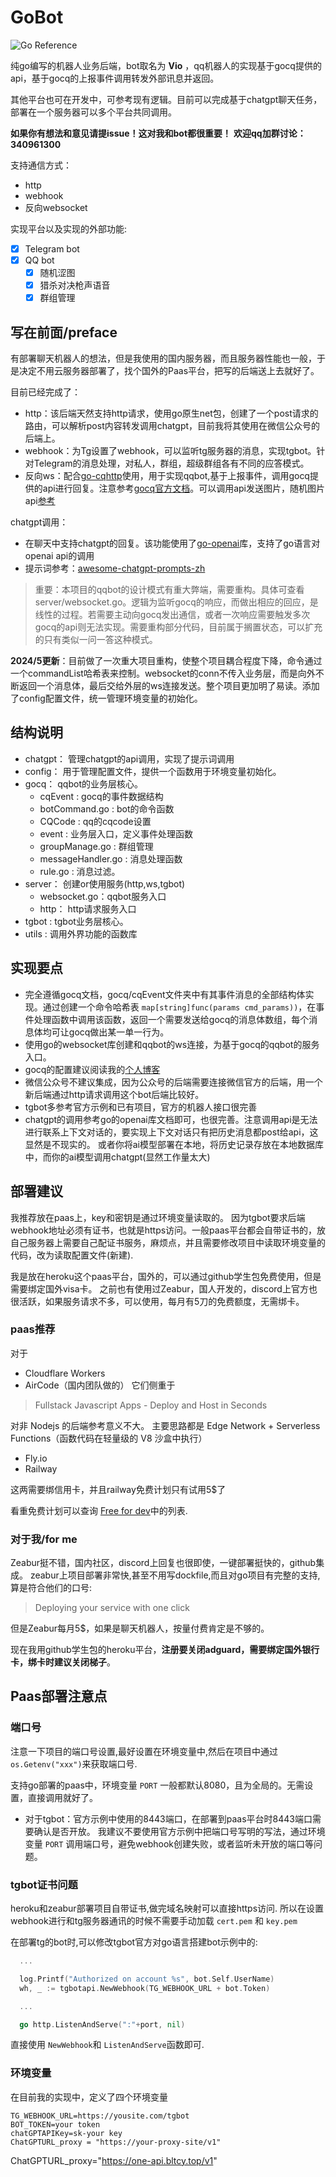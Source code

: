 # GoBot

![Go Reference](https://pkg.go.dev/badge/github.com/go-telegram-bot-api/telegram-bot-api/v5.svg)

纯go编写的机器人业务后端，bot取名为 **Vio** ，qq机器人的实现基于gocq提供的api，基于gocq的上报事件调用转发外部讯息并返回。

其他平台也可在开发中，可参考现有逻辑。目前可以完成基于chatgpt聊天任务，部署在一个服务器可以多个平台共同调用。

**如果你有想法和意见请提issue！这对我和bot都很重要！**
**欢迎qq加群讨论：340961300**

支持通信方式：

- http
- webhook
- 反向websocket

实现平台以及实现的外部功能:

- [X] Telegram bot
- [X] QQ bot
  - [x] 随机涩图
  - [x] 猎杀对决枪声语音
  - [x] 群组管理

## 写在前面/preface

有部署聊天机器人的想法，但是我使用的国内服务器，而且服务器性能也一般，于是决定不用云服务器部署了，找个国外的Paas平台，把写的后端送上去就好了。

目前已经完成了：

- http：该后端天然支持http请求，使用go原生net包，创建了一个post请求的路由，可以解析post内容转发调用chatgpt，目前我将其使用在微信公众号的后端上。
- webhook：为Tg设置了webhook，可以监听tg服务器的消息，实现tgbot。针对Telegram的消息处理，对私人，群组，超级群组各有不同的应答模式。
- 反向ws：配合[go-cqhttp](https://github.com/Mrs4s/go-cqhttp)使用，用于实现qqbot,基于上报事件，调用gocq提供的api进行回复。注意参考[gocq官方文档](https://docs.go-cqhttp.org/reference/#websocket)。可以调用api发送图片，随机图片api[参考](https://api.lolicon.app/setu/v2)

chatgpt调用：

- 在聊天中支持chatgpt的回复。该功能使用了[go-openai](https://github.com/sashabaranov/go-openai)库，支持了go语言对openai api的调用
- 提示词参考：[awesome-chatgpt-prompts-zh](https://github.com/PlexPt/awesome-chatgpt-prompts-zh/blob/main/prompts-zh.json)

 > 重要：本项目的qqbot的设计模式有重大弊端，需要重构。具体可查看server/websocket.go。逻辑为监听gocq的响应，而做出相应的回应，是线性的过程。若需要主动向gocq发出通信，或者一次响应需要触发多次gocq的api则无法实现。需要重构部分代码，目前属于搁置状态，可以扩充的只有类似一问一答这种模式。

**2024/5更新**：目前做了一次重大项目重构，使整个项目耦合程度下降，命令通过一个commandList哈希表来控制。websocket的conn不传入业务层，而是向外不断返回一个消息体，最后交给外层的ws连接发送。整个项目更加明了易读。添加了config配置文件，统一管理环境变量的初始化。

## 结构说明

- chatgpt： 管理chatgpt的api调用，实现了提示词调用
- config： 用于管理配置文件，提供一个函数用于环境变量初始化。
- gocq： qqbot的业务层核心。
  - cqEvent : gocq的事件数据结构
  - botCommand.go : bot的命令函数
  - CQCode : qq的cqcode设置
  - event : 业务层入口，定义事件处理函数
  - groupManage.go : 群组管理
  - messageHandler.go : 消息处理函数
  - rule.go : 消息过滤。
- server： 创建or使用服务(http,ws,tgbot)
  - websocket.go：qqbot服务入口
  - http： http请求服务入口
- tgbot : tgbot业务层核心。
- utils : 调用外界功能的函数库

## 实现要点

- 完全遵循gocq文档，gocq/cqEvent文件夹中有其事件消息的全部结构体实现。通过创建一个命令哈希表 `map[string]func(params cmd_params))`，在事件处理函数中调用该函数，返回一个需要发送给gocq的消息体数组，每个消息体均可让gocq做出某一单一行为。
- 使用go的websocket库创建和qqbot的ws连接，为基于gocq的qqbot的服务入口。
- gocq的配置建议阅读我的[个人博客](http://viogami.me/index.php/blog/144/)
- 微信公众号不建议集成，因为公众号的后端需要连接微信官方的后端，用一个新后端通过http请求调用这个bot后端比较好。
- tgbot多参考官方示例和已有项目，官方的机器人接口很完善
- chatgpt的调用参考go的openai库文档即可，也很完善。注意调用api是无法进行联系上下文对话的，要实现上下文对话只有把历史消息都post给api，这显然是不现实的。
或者你将ai模型部署在本地，将历史记录存放在本地数据库中，而你的ai模型调用chatgpt(显然工作量太大)

## 部署建议

我推荐放在paas上，key和密钥是通过环境变量读取的。
因为tgbot要求后端webhook地址必须有证书，也就是https访问。一般paas平台都会自带证书的，放自己服务器上需要自己配证书服务，麻烦点，并且需要修改项目中读取环境变量的代码，改为读取配置文件(新建).

我是放在heroku这个paas平台，国外的，可以通过github学生包免费使用，但是需要绑定国外visa卡。
之前也有使用过Zeabur，国人开发的，discord上官方也很活跃，如果服务请求不多，可以使用，每月有5刀的免费额度，无需绑卡。

### paas推荐

对于

- Cloudflare Workers
- AirCode（国内团队做的）
  它们侧重于

> Fullstack Javascript Apps - Deploy and Host in Seconds

对非 Nodejs 的后端参考意义不大。
主要思路都是 Edge Network + Serverless Functions（函数代码在轻量级的 V8 沙盒中执行）

- Fly.io
- Railway

 这两需要绑信用卡，并且railway免费计划只有试用5$了

 看重免费计划可以查询 [Free for dev](https://github.com/ripienaar/free-for-dev)中的列表.

### 对于我/for me

Zeabur挺不错，国内社区，discord上回复也很即使，一键部署挺快的，github集成。
zeabur上项目部署非常快,甚至不用写dockfile,而且对go项目有完整的支持,算是符合他们的口号:

> Deploying your service with one click

但是Zeabur每月5$，如果是聊天机器人，按量付费肯定是不够的。

现在我用github学生包的heroku平台，**注册要关闭adguard，需要绑定国外银行卡，绑卡时建议关闭梯子**。

## Paas部署注意点

### 端口号

注意一下项目的端口号设置,最好设置在环境变量中,然后在项目中通过 `os.Getenv("xxx")`来获取端口号.

支持go部署的paas中，环境变量 `PORT` 一般都默认8080，且为全局的。无需设置，直接调用就好了。

- 对于tgbot：官方示例中使用的8443端口，在部署到paas平台时8443端口需要确认是否开放。
  我建议不要使用官方示例中把端口号写明的写法，通过环境变量 `PORT` 调用端口号，避免webhook创建失败，或者监听未开放的端口等问题。

### tgbot证书问题

heroku和zeabur部署项目自带证书,做完域名映射可以直接https访问.
所以在设置webhook进行和tg服务器通讯的时候不需要手动加载 `cert.pem` 和 `key.pem`

在部署tg的bot时,可以修改tgbot官方对go语言搭建bot示例中的:

```go
  ...

  log.Printf("Authorized on account %s", bot.Self.UserName)
  wh, _ := tgbotapi.NewWebhook(TG_WEBHOOK_URL + bot.Token)

  ...

  go http.ListenAndServe(":"+port, nil)
```

直接使用 `NewWebhook`和 `ListenAndServe`函数即可.

### 环境变量

在目前我的实现中，定义了四个环境变量

```env
TG_WEBHOOK_URL=https://yousite.com/tgbot
BOT_TOKEN=your token
chatGPTAPIKey=sk-your key
ChatGPTURL_proxy = "https://your-proxy-site/v1"
```

ChatGPTURL_proxy="<https://one-api.bltcy.top/v1>"
